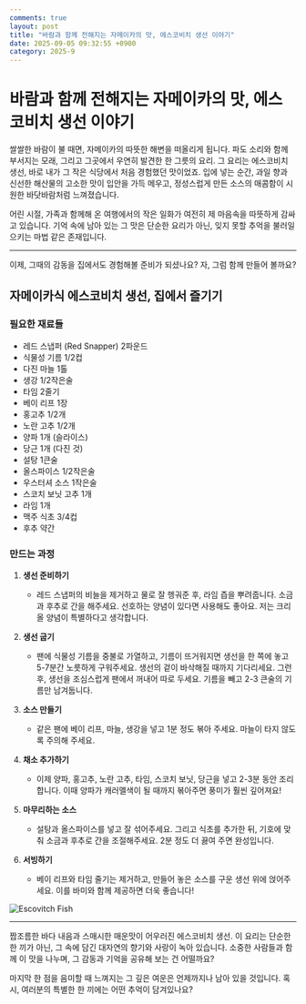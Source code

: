 ```yaml
---
comments: true
layout: post
title: "바람과 함께 전해지는 자메이카의 맛, 에스코비치 생선 이야기"
date: 2025-09-05 09:32:55 +0900
category: 2025-9
---
```


# 바람과 함께 전해지는 자메이카의 맛, 에스코비치 생선 이야기

쌀쌀한 바람이 불 때면, 자메이카의 따뜻한 해변을 떠올리게 됩니다. 파도 소리와 함께 부서지는 모래, 그리고 그곳에서 우연히 발견한 한 그릇의 요리. 그 요리는 에스코비치 생선, 바로 내가 그 작은 식당에서 처음 경험했던 맛이었죠. 입에 넣는 순간, 과일 향과 신선한 해산물의 고소한 맛이 입안을 가득 메우고, 정성스럽게 만든 소스의 매콤함이 시원한 바닷바람처럼 느껴졌습니다. 

어린 시절, 가족과 함께해 온 여행에서의 작은 일화가 여전히 제 마음속을 따뜻하게 감싸고 있습니다. 기억 속에 남아 있는 그 맛은 단순한 요리가 아닌, 잊지 못할 추억을 불러일으키는 마법 같은 존재입니다. 

---

이제, 그때의 감동을 집에서도 경험해볼 준비가 되셨나요? 자, 그럼 함께 만들어 볼까요? 

## 자메이카식 에스코비치 생선, 집에서 즐기기

### 필요한 재료들

- 레드 스냅퍼 (Red Snapper)  2파운드
- 식물성 기름 1/2컵
- 다진 마늘 1톨
- 생강 1/2작은술
- 타임 2줄기
- 베이 리프 1장
- 홍고추 1/2개
- 노란 고추 1/2개
- 양파 1개 (슬라이스)
- 당근 1개 (다진 것)
- 설탕 1큰술
- 올스파이스 1/2작은술
- 우스터셔 소스 1작은술
- 스코치 보닛 고추 1개
- 라임 1개
- 맥주 식초 3/4컵
- 후추 약간

### 만드는 과정

1. **생선 준비하기**
   - 레드 스냅퍼의 비늘을 제거하고 물로 잘 헹궈준 후, 라임 즙을 뿌려줍니다. 소금과 후추로 간을 해주세요. 선호하는 양념이 있다면 사용해도 좋아요. 저는 크리올 양념이 특별하다고 생각합니다.

2. **생선 굽기**
   - 팬에 식물성 기름을 중불로 가열하고, 기름이 뜨거워지면 생선을 한 쪽에 놓고 5-7분간 노릇하게 구워주세요. 생선의 겉이 바삭해질 때까지 기다리세요. 그런 후, 생선을 조심스럽게 팬에서 꺼내어 따로 두세요. 기름을 빼고 2-3 큰술의 기름만 남겨둡니다.

3. **소스 만들기**
   - 같은 팬에 베이 리프, 마늘, 생강을 넣고 1분 정도 볶아 주세요. 마늘이 타지 않도록 주의해 주세요. 

4. **채소 추가하기**
   - 이제 양파, 홍고추, 노란 고추, 타임, 스코치 보닛, 당근을 넣고 2-3분 동안 조리합니다. 이때 양파가 캐러멜색이 될 때까지 볶아주면 풍미가 훨씬 깊어져요!

5. **마무리하는 소스**
   - 설탕과 올스파이스를 넣고 잘 섞어주세요. 그리고 식초를 추가한 뒤, 기호에 맞춰 소금과 후추로 간을 조절해주세요. 2분 정도 더 끓여 주면 완성입니다.

6. **서빙하기**
   - 베이 리프와 타임 줄기는 제거하고, 만들어 놓은 소스를 구운 생선 위에 얹어주세요. 이를 바미와 함께 제공하면 더욱 좋습니다!

![Escovitch Fish](https://www.themealdb.com/images/media/meals/1520084413.jpg)

---

짭조름한 바다 내음과 스매시한 매운맛이 어우러진 에스코비치 생선. 이 요리는 단순한 한 끼가 아닌, 그 속에 담긴 대자연의 향기와 사랑이 녹아 있습니다. 소중한 사람들과 함께 이 맛을 나누며, 그 감동과 기억을 공유해 보는 건 어떨까요? 

마지막 한 점을 음미할 때 느껴지는 그 깊은 여운은 언제까지나 남아 있을 것입니다. 혹시, 여러분의 특별한 한 끼에는 어떤 추억이 담겨있나요?